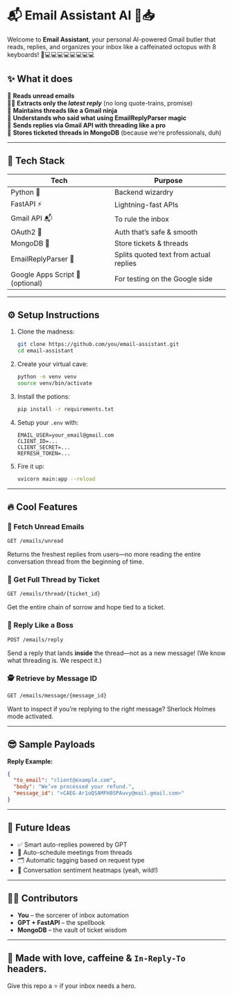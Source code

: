 
# 📬 Email Assistant AI 🤖📥

Welcome to **Email Assistant**, your personal AI-powered Gmail butler that reads, replies, and organizes your inbox like a caffeinated octopus with 8 keyboards! 🐙💻💻💻💻💻💻💻💻

## ✨ What it does

🚀 **Reads unread emails**  
🕵️‍♂️ **Extracts only the *latest reply*** (no long quote-trains, promise)  
📎 **Maintains threads like a Gmail ninja**  
🧠 **Understands who said what using EmailReplyParser magic**  
📨 **Sends replies via Gmail API with threading like a pro**  
🧾 **Stores ticketed threads in MongoDB** (because we’re professionals, duh)  

---

## 🧠 Tech Stack

| Tech | Purpose |
|------|---------|
| Python 🐍 | Backend wizardry |
| FastAPI ⚡ | Lightning-fast APIs |
| Gmail API 📬 | To rule the inbox |
| OAuth2 🔐 | Auth that’s safe & smooth |
| MongoDB 🍃 | Store tickets & threads |
| EmailReplyParser 🧵 | Splits quoted text from actual replies |
| Google Apps Script 🤖 (optional) | For testing on the Google side |

---

## ⚙️ Setup Instructions

1. Clone the madness:
   ```bash
   git clone https://github.com/you/email-assistant.git
   cd email-assistant
   ```

2. Create your virtual cave:
   ```bash
   python -m venv venv
   source venv/bin/activate
   ```

3. Install the potions:
   ```bash
   pip install -r requirements.txt
   ```

4. Setup your `.env` with:
   ```
   EMAIL_USER=your_email@gmail.com
   CLIENT_ID=...
   CLIENT_SECRET=...
   REFRESH_TOKEN=...
   ```

5. Fire it up:
   ```bash
   uvicorn main:app --reload
   ```

---

## 🔥 Cool Features

### 📩 Fetch Unread Emails
```bash
GET /emails/unread
```
Returns the freshest replies from users—no more reading the entire conversation thread from the beginning of time.

### 🧵 Get Full Thread by Ticket
```bash
GET /emails/thread/{ticket_id}
```
Get the entire chain of sorrow and hope tied to a ticket.

### 📨 Reply Like a Boss
```bash
POST /emails/reply
```
Send a reply that lands **inside** the thread—not as a new message! (We know what threading is. We respect it.)

### 🕵️ Retrieve by Message ID
```bash
GET /emails/message/{message_id}
```
Want to inspect if you’re replying to the right message? Sherlock Holmes mode activated.

---

## 😎 Sample Payloads

**Reply Example:**
```json
{
  "to_email": "client@example.com",
  "body": "We’ve processed your refund.",
  "message_id": "<CAEG-Ar1oQSAMFH8SPAuvy@mail.gmail.com>"
}
```

---

## 🧨 Future Ideas

- ✅ Smart auto-replies powered by GPT
- 📅 Auto-schedule meetings from threads
- 🗂️ Automatic tagging based on request type
- 🧵 Conversation sentiment heatmaps (yeah, wild!)

---

## 🧙‍♂️ Contributors

- **You** – the sorcerer of inbox automation  
- **GPT + FastAPI** – the spellbook  
- **MongoDB** – the vault of ticket wisdom  

---

## 🫶 Made with love, caffeine & `In-Reply-To` headers.

Give this repo a ⭐ if your inbox needs a hero.
